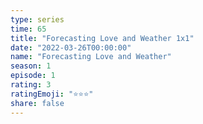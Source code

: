 ```yaml
--- 
type: series 
time: 65
title: "Forecasting Love and Weather 1x1" 
date: "2022-03-26T00:00:00" 
name: "Forecasting Love and Weather" 
season: 1 
episode: 1 
rating: 3 
ratingEmoji: "⭐️⭐️⭐️" 
share: false 
---
```

